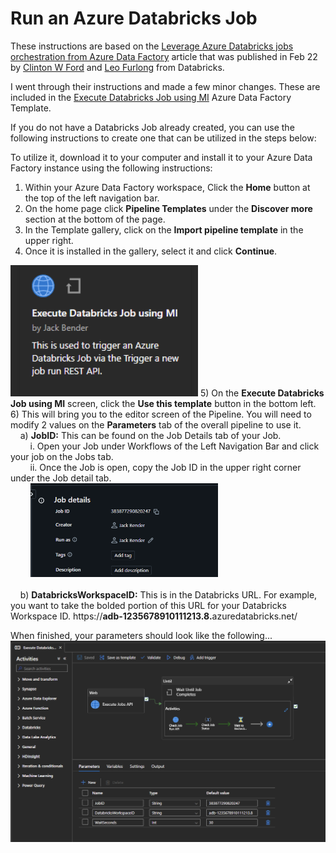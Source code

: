 # Run an Azure Databricks Job

These instructions are based on the [Leverage Azure Databricks jobs orchestration from Azure Data Factory](https://techcommunity.microsoft.com/blog/analyticsonazure/leverage-azure-databricks-jobs-orchestration-from-azure-data-factory/3123862) article that was published in Feb 22 by [Clinton W Ford](https://www.linkedin.com/in/clintonwford/) and [Leo Furlong](https://www.linkedin.com/in/leoafurlongiv/) from Databricks. 

I went through their instructions and made a few minor changes.  These are included in the [Execute Databricks Job using MI](https://github.com/jcbendernh/ADFOrchestrator/blob/main/files/Execute%20Databricks%20Job%20using%20MI.zip) Azure Data Factory Template.

If you do not have a Databricks Job already created, you can use the following instructions to create one that can be utilized in the steps below: 

To utilize it, download it to your computer and install it to your Azure Data Factory instance using the following instructions: 
1) Within your Azure Data Factory workspace, Click the <b>Home</b> button at the top of the left navigation bar.
2) On the home page click <b>Pipeline Templates</b> under the <b>Discover more</b> section at the bottom of the page.
3) In the Template gallery, click on the <b>Import pipeline template</b> in the upper right.
4) Once it is installed in the gallery, select it and click <b>Continue</b>.
<img src="img/ExecuteDatabricksJobusingMI.png" alt="Execute Databricks Job using MI" width="300">
5) On the <b>Execute Databricks Job using MI</b> screen, click the <b>Use this template</b> button in the bottom left.
6) This will bring you to the editor screen of the Pipeline.  You will need to modify 2 values on the <b>Parameters</b> tab of the overall pipeline to use it.<br>
&nbsp;&nbsp;&nbsp;&nbsp;a) <b>JobID:</b> This can be found on the Job Details tab of your Job.<br> 
&nbsp;&nbsp;&nbsp;&nbsp;&nbsp;&nbsp;&nbsp;&nbsp;i.  Open your Job under Workflows of the Left Navigation Bar and click your job on the Jobs tab.<br>
&nbsp;&nbsp;&nbsp;&nbsp;&nbsp;&nbsp;&nbsp;&nbsp;ii.  Once the Job is open, copy the Job ID in the upper right corner under the Job detail tab.<br>
&nbsp;&nbsp;&nbsp;&nbsp;&nbsp;&nbsp;&nbsp;&nbsp;<img src="img/JobID.png" alt="Job ID" width="300"><br>&nbsp;<br>
&nbsp;&nbsp;&nbsp;&nbsp;b) <b>DatabricksWorkspaceID:</b> This is in the Databricks URL.  For example, you want to take the bolded portion of this URL for your Databricks Workspace ID.
   https://<b>adb-1235678910111213.8.</b>azuredatabricks.net/
   
When finished, your parameters should look like the following...
<img src="img/JobParameters.png" alt="Job Parameters" width="600">





